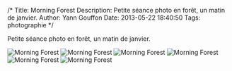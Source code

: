 /*
Title: Morning Forest
Description: Petite séance photo en forêt, un matin de janvier. 
Author: Yann Gouffon
Date: 2013-05-22 18:40:50
Tags: photographie
*/

Petite séance photo en forêt, un matin de janvier. 

![Morning Forest](http://staging.yago.io/content/images/morning-forest-1.jpg.jpg.jpg)
![Morning Forest](http://staging.yago.io/content/images/morning-forest-2.jpg.jpg)
![Morning Forest](http://staging.yago.io/content/images/morning-forest-3.jpg.jpg)
![Morning Forest](http://staging.yago.io/content/images/morning-forest-4.jpg.jpg)
![Morning Forest](http://staging.yago.io/content/images/morning-forest-5.jpg.jpg)
![Morning Forest](http://staging.yago.io/content/images/morning-forest-6.jpg.jpg)
